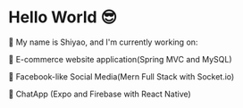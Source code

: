 # Hello World 😎 

🤖 My name is Shiyao, and I'm currently working on:


🦾 E-commerce website application(Spring MVC and MySQL)

🦾 Facebook-like Social Media(Mern Full Stack with Socket.io)

🦾 ChatApp (Expo and Firebase with React Native)
